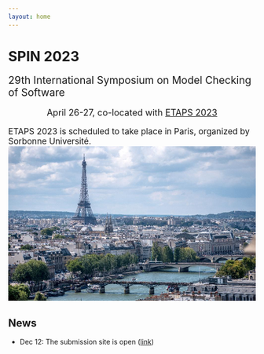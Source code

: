 ```yaml
---
layout: home
---
```


# SPIN 2023

<span style="font-size:21px">
29th International Symposium on Model Checking of Software
</span>

<p style="margin-bottom:5mm;"></p>

<p style="text-align: center;font-size:18px">
April 26-27, co-located with <a href="https://etaps.org/2023/">ETAPS 2023</a>
</p>

<!-- <p style="margin-bottom:1cm;"></p> -->

<span style="font-size:17px;">
ETAPS 2023 is scheduled to take place in Paris, organized by Sorbonne Université.
</span>

<img src="assets/images/paris.jpeg" alt="Paris.jpg"/>

## News

* Dec 12: The submission site is open ([link](https://easychair.org/conferences/?conf=spin20230))
